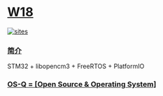 # [W18](https://github.com/OS-Q/W18)

[![sites](http://182.61.61.133/link/resources/OSQ.png)](http://www.OS-Q.com)

### [简介](https://github.com/OS-Q/W18/wiki)

STM32 + libopencm3 + FreeRTOS + PlatformIO

### [OS-Q = [Open Source & Operating System]](http://www.OS-Q.com)
